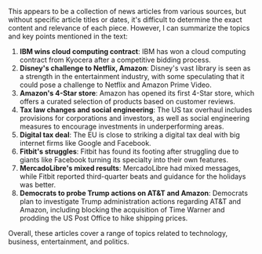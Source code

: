 This appears to be a collection of news articles from various sources, but without specific article titles or dates, it's difficult to determine the exact content and relevance of each piece. However, I can summarize the topics and key points mentioned in the text:

1. **IBM wins cloud computing contract**: IBM has won a cloud computing contract from Kyocera after a competitive bidding process.
2. **Disney's challenge to Netflix, Amazon**: Disney's vast library is seen as a strength in the entertainment industry, with some speculating that it could pose a challenge to Netflix and Amazon Prime Video.
3. **Amazon's 4-Star store**: Amazon has opened its first 4-Star store, which offers a curated selection of products based on customer reviews.
4. **Tax law changes and social engineering**: The US tax overhaul includes provisions for corporations and investors, as well as social engineering measures to encourage investments in underperforming areas.
5. **Digital tax deal**: The EU is close to striking a digital tax deal with big internet firms like Google and Facebook.
6. **Fitbit's struggles**: Fitbit has found its footing after struggling due to giants like Facebook turning its specialty into their own features.
7. **MercadoLibre's mixed results**: MercadoLibre had mixed messages, while Fitbit reported third-quarter beats and guidance for the holidays was better.
8. **Democrats to probe Trump actions on AT&T and Amazon**: Democrats plan to investigate Trump administration actions regarding AT&T and Amazon, including blocking the acquisition of Time Warner and prodding the US Post Office to hike shipping prices.

Overall, these articles cover a range of topics related to technology, business, entertainment, and politics.